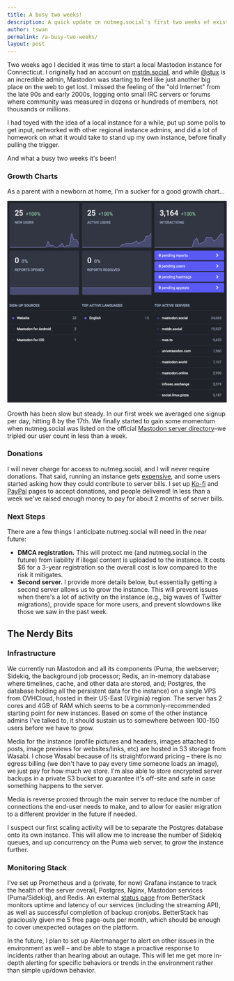 ```yaml
---
title: A busy two weeks!
description: A quick update on nutmeg.social's first two weeks of existence
author: tswan
permalink: /a-busy-two-weeks/
layout: post
---
```


Two weeks ago I decided it was time to start a local Mastodon instance for Connecticut. I originally had an account on [mstdn.social](https://mstdn.social), and while [@stux](https://mstdn.social/@stux) is an incredible admin, Mastodon was starting to feel like just another big place on the web to get lost. I missed the feeling of the "old Internet" from the late 90s and early 2000s, logging onto small IRC servers or forums where community was measured in dozens or hundreds of members, not thousands or millions.

I had toyed with the idea of a local instance for a while, put up some polls to get input, networked with other regional instance admins, and did a lot of homework on what it would take to stand up my own instance, before finally pulling the trigger.

And what a busy two weeks it's been!

### Growth Charts

As a parent with a newborn at home, I'm a sucker for a good growth chart...

![Growth chart of nutmeg.social showing 25 new users and 3,164 interactions since the server's inception](/assets/images/nutmeg-growth-12-23-2022.png)

Growth has been slow but steady. In our first week we averaged one signup per day, hitting 8 by the 17th. We finally started to gain some momentum when nutmeg.social was listed on the official [Mastodon server directory](https://joinmastodon.org/servers)–we tripled our user count in less than a week.

### Donations

I will never charge for access to nutmeg.social, and I will never require donations. That said, running an instance gets [expensive](/finances/#current-funding), and some users started asking how they could contribute to server bills. I set up [Ko-fi](https://ko-fi.com/tswan) and [PayPal](https://paypal.me/trevorswanson) pages to accept donations, and people delivered! In less than a week we've raised enough money to pay for about 2 months of server bills.

### Next Steps

There are a few things I anticipate nutmeg.social will need in the near future:

- **DMCA registration.** This will protect me (and nutmeg.social in the future) from liability if illegal content is uploaded to the instance. It costs $6 for a 3-year registration so the overall cost is low compared to the risk it mitigates.
- **Second server.** I provide more details below, but essentially getting a second server allows us to grow the instance. This will prevent issues when there's a lot of activity on the instance (e.g., big waves of Twitter migrations), provide space for more users, and prevent slowdowns like those we saw in the past week.

## The Nerdy Bits

### Infrastructure

We currently run Mastodon and all its components (Puma, the webserver; Sidekiq, the background job processor; Redis, an in-memory database where timelines, cache, and other data are stored, and; Postgres, the database holding all the persistent data for the instance) on a single VPS from OVHCloud, hosted in their US-East (Virginia) region. The server has 2 cores and 4GB of RAM which seems to be a commonly-recommended starting point for new instances. Based on some of the other instance admins I've talked to, it should sustain us to somewhere between 100-150 users before we have to grow.

Media for the instance (profile pictures and headers, images attached to posts, image previews for websites/links, etc) are hosted in S3 storage from Wasabi. I chose Wasabi because of its straightforward pricing – there is no egress billing (we don't have to pay every time someone loads an image), we just pay for how much we store. I'm also able to store encrypted server backups in a private S3 bucket to guarantee it's off-site and safe in case something happens to the server.

Media is reverse proxied through the main server to reduce the number of connections the end-user needs to make, and to allow for easier migration to a different provider in the future if needed.

I suspect our first scaling activity will be to separate the Postgres database onto its own instance. This will allow me to increase the number of Sidekiq queues, and up concurrency on the Puma web server, to grow the instance further.

### Monitoring Stack

I've set up Prometheus and a (private, for now) Grafana instance to track the health of the server overall, Postgres, Nginx, Mastodon services (Puma/Sidekiq), and Redis. An external [status page](https://status.nutmeg.social) from BetterStack monitors uptime and latency of our services (including the streaming API), as well as successful completion of backup cronjobs. BetterStack has graciously given me 5 free page-outs per month, which should be enough to cover unexpected outages on the platform.

In the future, I plan to set up Alertmanager to alert on other issues in the environment as well – and be able to stage a proactive response to incidents rather than hearing about an outage. This will let me get more in-depth alerting for specific behaviors or trends in the environment rather than simple up/down behavior.